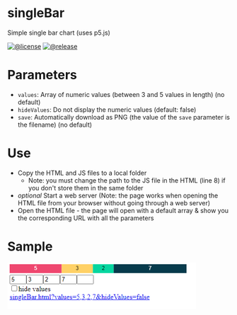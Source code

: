 # singleBar
Simple single bar chart (uses p5.js)

[![@license](https://img.shields.io/github/license/jolewis-ddn/singleBar)](https://github.com/jolewis-ddn/singleBar/blob/main/LICENSE)
[![@release](https://img.shields.io/github/v/release/jolewis-ddn/singleBar)](https://github.com/jolewis-ddn/singleBar/releases/)

# Parameters

* `values`: Array of numeric values (between 3 and 5 values in length) (no default)
* `hideValues`: Do not display the numeric values (default: false)
* `save`: Automatically download as PNG (the value of the `save` parameter is the filename) (no default)

# Use

* Copy the HTML and JS files to a local folder
  * Note: you must change the path to the JS file in the HTML (line 8) if you don't store them in the same folder
* *optional* Start a web server (Note: the page works when opening the HTML file from your browser without going through a web server)
* Open the HTML file - the page will open with a default array & show you the corresponding URL with all the parameters

# Sample
![Sample Image](singleBar-sample.png)

